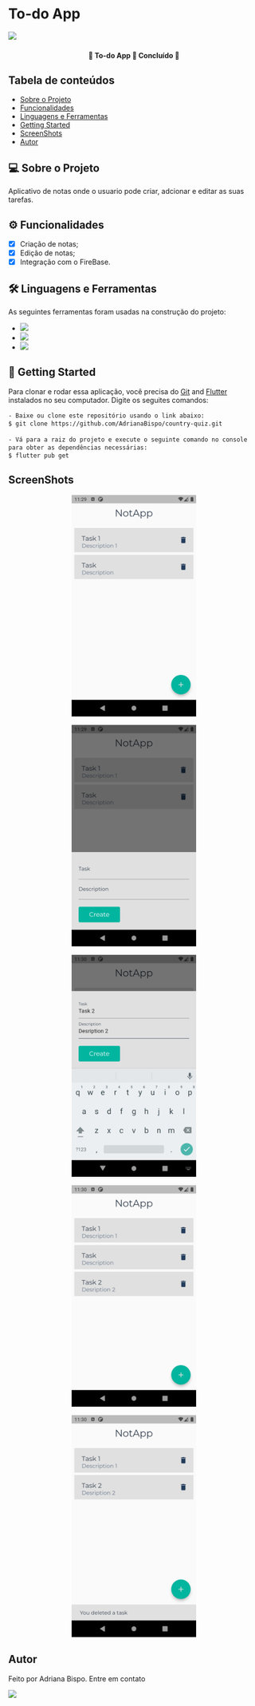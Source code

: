   <h1>To-do App</h1>

<img src="http://img.shields.io/static/v1?label=STATUS&message=CONCLUIDO&color=GREEN&style=for-the-badge"/>

<h4 align="center"> 
	🚧  To-do App 🚀 Concluído  🚧
</h4> <!-- Status -->

<h2 id="sumario">Tabela de conteúdos</h2>
<ul>
    <li><a href="#sobre">Sobre o Projeto</a></li>
    <li><a href="#funcionalidade">Funcionalidades</a></li>
    <li><a href="#linguagem">Linguagens e Ferramentas</a></li>
    <li><a href="#started">Getting Started</a></li>
    <li><a href="#screenshot">ScreenShots</a></li>
    <li><a href='#autor'>Autor</a></li>
    <!--<li><a href=#licenca>Licença</a></li>-->
</ul>
<!-- final sumario -->

<h2 id='sobre'>💻 Sobre o Projeto</h2>

<p>
Aplicativo de notas onde o usuario pode criar, adcionar e editar as suas tarefas.
</p>
<!--final sobre -->

<h2 id='funcionalidade'>⚙️ Funcionalidades</h2>

- [X] Criação de notas;
- [X] Edição de notas;
- [X] Integração com o FireBase.

<!-- final funcionalidades -->
<h2 id='linguagem'>🛠 Linguagens e Ferramentas</h2>

<p>
As seguintes ferramentas foram usadas na construção do projeto:
</p>
<ul>
  <li><img src="https://img.shields.io/badge/Dart-0175C2?style=for-the-badge&logo=dart&logoColor=white">
  </li>
  <li><img src="https://img.shields.io/badge/Flutter-02569B?style=for-the-badge&logo=flutter&logoColor=white"></li>
    <li><img src="https://img.shields.io/badge/Firebase-F29D0C?style=for-the-badge&logo=firebase&logoColor=white"></li>
</ul>
<!-- final linguagens -->
<h2 id='started'>🚀 Getting Started</h2>

Para clonar e rodar essa aplicação, você precisa do [Git](https://git-scm.com) and [Flutter](https://docs.flutter.dev/get-started/install) instalados no seu computador. Digite os seguites comandos:

    - Baixe ou clone este repositório usando o link abaixo:
    $ git clone https://github.com/AdrianaBispo/country-quiz.git
    
    - Vá para a raiz do projeto e execute o seguinte comando no console para obter as dependências necessárias:
    $ flutter pub get
    
<h2 id="screenshot">ScreenShots</h2>

<p align="center"> 
  <img src="screenshot/todo_app_ (1).png" width="250px">
  </p>

    
<p align="center"> 
  <img src="screenshot/todo_app_ (2).png" width="250px"/>
</p>

<p align="center"> 
  <img src="screenshot/todo_app_ (3).png" width="250px"/>
</p>

<p align="center"> 
  <img src="screenshot/todo_app_ (4).png" width="250px"/>
</p>

<p align="center"> 
  <img src="screenshot/todo_app_ (5).png" width="250px"/>
</p>


<h2 id="autor">Autor</h2>

  <p>Feito por Adriana Bispo. Entre em contato</p>
  <a href="mailto:adriana.bispo283@gmail.com"><img src="https://img.shields.io/badge/Gmail-D14836?style=for-the-badge&logo=gmail&logoColor=white" target="_blank"></a>

<!--<h2 id='licenca'>Licença</h2>
Este projeto esta sobe a licença: 
</br></br> <img src="http://img.shields.io/static/v1?label=License&message=MIT&color=green&style=for-the-badge"/>-->

